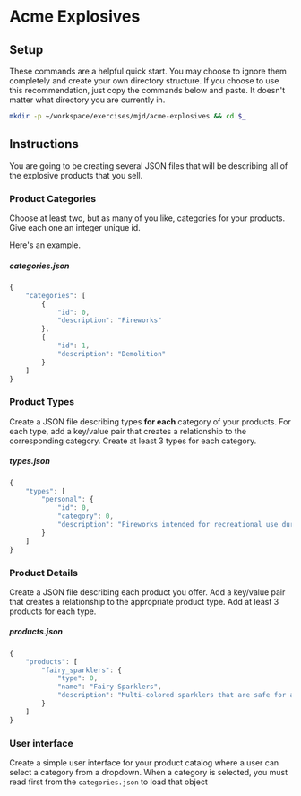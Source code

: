 # Acme Explosives

## Setup

These commands are a helpful quick start. You may choose to ignore them completely and create your own directory structure. If you choose to use this recommendation, just copy the commands below and paste. It doesn't matter what directory you are currently in.

```bash
mkdir -p ~/workspace/exercises/mjd/acme-explosives && cd $_
```

## Instructions

You are going to be creating several JSON files that will be describing all of the explosive products that you sell.

### Product Categories

Choose at least two, but as many of you like, categories for your products. Give each one an integer unique id.

Here's an example.

##### categories.json

```js
{
    "categories": [
        {
            "id": 0,
            "description": "Fireworks"
        },
        {
            "id": 1,
            "description": "Demolition"
        }
    ]
}
```

### Product Types

Create a JSON file describing types **for each** category of your products. For each type, add a key/value pair that creates a relationship to the corresponding category. Create at least 3 types for each category.

##### types.json

```js
{
    "types": [
        "personal": {
            "id": 0,
            "category": 0,
            "description": "Fireworks intended for recreational use during holiday celebrations"
        }
    ]
}
```

### Product Details

Create a JSON file describing each product you offer. Add a key/value pair that creates a relationship to the appropriate product type. Add at least 3 products for each type.

##### products.json

```js
{
    "products": [
        "fairy_sparklers": {
            "type": 0,
            "name": "Fairy Sparklers",
            "description": "Multi-colored sparklers that are safe for any age."
        }
    ]
}
```


### User interface

Create a simple user interface for your product catalog where a user can select a category from a dropdown. When a category is selected, you must read first from the `categories.json` to load that object
